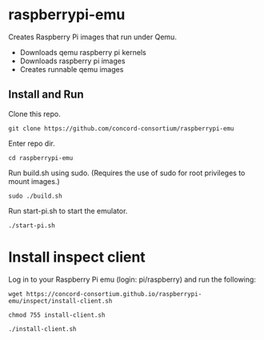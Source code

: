 # raspberrypi-emu


Creates Raspberry Pi images that run under Qemu.

- Downloads qemu raspberry pi kernels
- Downloads raspberry pi images
- Creates runnable qemu images


## Install and Run

Clone this repo.

`git clone https://github.com/concord-consortium/raspberrypi-emu`

Enter repo dir.

`cd raspberrypi-emu`

Run build.sh using sudo. (Requires the use of sudo for root privileges to mount images.)

`sudo ./build.sh`

Run start-pi.sh to start the emulator.

`./start-pi.sh`


# Install inspect client

Log in to your Raspberry Pi emu (login: pi/raspberry) and run the following:

`wget https://concord-consortium.github.io/raspberrypi-emu/inspect/install-client.sh`

`chmod 755 install-client.sh`

`./install-client.sh`


